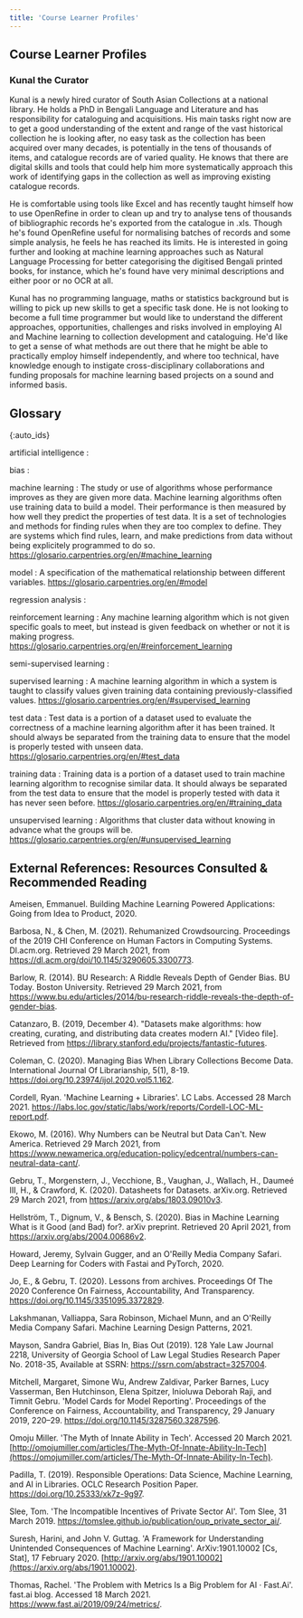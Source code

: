 ```yaml
---
title: 'Course Learner Profiles'
---
```


## Course Learner Profiles

### Kunal the Curator

Kunal is a newly hired curator of South Asian Collections at a national library. He holds a PhD in Bengali Language and Literature and has responsibility for cataloguing and acquisitions. His main tasks right now are to get a good understanding of the extent and range of the vast historical collection he is looking after, no easy task as the collection has been acquired over many decades, is potentially in the tens of thousands of items, and catalogue records are of varied quality. He knows that there are digital skills and tools that could help him more systematically approach this work of identifying gaps in the collection as well as improving existing catalogue records.

He is comfortable using tools like Excel and has recently taught himself how to use OpenRefine in order to clean up and try to analyse tens of thousands of bibliographic records he's exported from the catalogue in .xls. Though he's found OpenRefine useful for normalising batches of records and some simple analysis, he feels he has reached its limits. He is interested in going further and looking at machine learning approaches such as Natural Language Processing for better categorising the digitised Bengali printed books, for instance, which he's found have very minimal descriptions and either poor or no OCR at all.

Kunal has no programming language, maths or statistics background but is willing to pick up new skills to get a specific task done. He is not looking to become a full time programmer but would like to understand the different approaches, opportunities, challenges and risks involved in employing AI and Machine learning to collection development and cataloguing. He'd like to get a sense of what methods are out there that he might be able to practically employ himself independently, and where too technical, have knowledge enough to instigate cross-disciplinary collaborations and funding proposals for machine learning based projects on a sound and informed basis.

## Glossary

{:auto\_ids}

artificial intelligence
:

bias
:

machine learning
: The study or use of algorithms whose performance improves as they are given more data. Machine learning algorithms often use training data to build a model. Their performance is then measured by how well they predict the properties of test data. It is a set of technologies and methods for finding rules when they are too complex to define. They are systems which find rules, learn, and make predictions from data without being explicitely programmed to do so. <https://glosario.carpentries.org/en/#machine_learning>

model
: A specification of the mathematical relationship between different variables. <https://glosario.carpentries.org/en/#model>

regression analysis :

reinforcement learning
: Any machine learning algorithm which is not given specific goals to meet, but instead is given feedback on whether or not it is making progress. <https://glosario.carpentries.org/en/#reinforcement_learning>

semi-supervised learning :

supervised learning
: A machine learning algorithm in which a system is taught to classify values given training data containing previously-classified values. <https://glosario.carpentries.org/en/#supervised_learning>

test data
: Test data is a portion of a dataset used to evaluate the correctness of a machine learning algorithm after it has been trained. It should always be separated from the training data to ensure that the model is properly tested with unseen data. <https://glosario.carpentries.org/en/#test_data>

training data
: Training data is a portion of a dataset used to train machine learning algorithm to recognise similar data. It should always be separated from the test data to ensure that the model is properly tested with data it has never seen before. <https://glosario.carpentries.org/en/#training_data>

unsupervised learning
: Algorithms that cluster data without knowing in advance what the groups will be. <https://glosario.carpentries.org/en/#unsupervised_learning>

## External References: Resources Consulted \& Recommended Reading

Ameisen, Emmanuel. Building Machine Learning Powered Applications: Going from Idea to Product, 2020.

Barbosa, N., \& Chen, M. (2021). Rehumanized Crowdsourcing. Proceedings of the 2019 CHI Conference on Human Factors in Computing Systems. Dl.acm.org. Retrieved 29 March 2021, from <https://dl.acm.org/doi/10.1145/3290605.3300773>.

Barlow, R. (2014). BU Research: A Riddle Reveals Depth of Gender Bias. BU Today. Boston University. Retrieved 29 March 2021, from <https://www.bu.edu/articles/2014/bu-research-riddle-reveals-the-depth-of-gender-bias>.

Catanzaro, B. (2019, December 4). "Datasets make algorithms: how creating, curating, and distributing data creates modern AI." [Video file]. Retrieved from <https://library.stanford.edu/projects/fantastic-futures>.

Coleman, C. (2020). Managing Bias When Library Collections Become Data. International Journal Of Librarianship, 5(1), 8-19. <https://doi.org/10.23974/ijol.2020.vol5.1.162>.

Cordell, Ryan. 'Machine Learning + Libraries'. LC Labs. Accessed 28 March 2021. <https://labs.loc.gov/static/labs/work/reports/Cordell-LOC-ML-report.pdf>.

Ekowo, M. (2016). Why Numbers can be Neutral but Data Can't. New America. Retrieved 29 March 2021, from <https://www.newamerica.org/education-policy/edcentral/numbers-can-neutral-data-cant/>.

Gebru, T., Morgenstern, J., Vecchione, B., Vaughan, J., Wallach, H., Daumeé III, H., \& Crawford, K. (2020). Datasheets for Datasets. arXiv.org. Retrieved 29 March 2021, from <https://arxiv.org/abs/1803.09010v3>.

Hellström, T., Dignum, V., \& Bensch, S. (2020). Bias in Machine Learning What is it Good (and Bad) for?. arXiv preprint. Retrieved 20 April 2021, from <https://arxiv.org/abs/2004.00686v2>.

Howard, Jeremy, Sylvain Gugger, and an O'Reilly Media Company Safari. Deep Learning for Coders with Fastai and PyTorch, 2020.

Jo, E., \& Gebru, T. (2020). Lessons from archives. Proceedings Of The 2020 Conference On Fairness, Accountability, And Transparency. <https://doi.org/10.1145/3351095.3372829>.

Lakshmanan, Valliappa, Sara Robinson, Michael Munn, and an O'Reilly Media Company Safari. Machine Learning Design Patterns, 2021.

Mayson, Sandra Gabriel, Bias In, Bias Out (2019). 128 Yale Law Journal 2218, University of Georgia School of Law Legal Studies Research Paper No. 2018-35, Available at SSRN: <https://ssrn.com/abstract=3257004>.

Mitchell, Margaret, Simone Wu, Andrew Zaldivar, Parker Barnes, Lucy Vasserman, Ben Hutchinson, Elena Spitzer, Inioluwa Deborah Raji, and Timnit Gebru. 'Model Cards for Model Reporting'. Proceedings of the Conference on Fairness, Accountability, and Transparency, 29 January 2019, 220–29. <https://doi.org/10.1145/3287560.3287596>.

Omoju Miller. 'The Myth of Innate Ability in Tech'. Accessed 20 March 2021. [http://omojumiller.com/articles/The-Myth-Of-Innate-Ability-In-Tech](https://omojumiller.com/articles/The-Myth-Of-Innate-Ability-In-Tech).

Padilla, T. (2019). Responsible Operations: Data Science, Machine Learning, and AI in Libraries. OCLC Research Position Paper. <https://doi.org/10.25333/xk7z-9g97>.

Slee, Tom. 'The Incompatible Incentives of Private Sector AI'. Tom Slee, 31 March 2019. <https://tomslee.github.io/publication/oup_private_sector_ai/>.

Suresh, Harini, and John V. Guttag. 'A Framework for Understanding Unintended Consequences of Machine Learning'. ArXiv:1901.10002 [Cs, Stat], 17 February 2020. [http://arxiv.org/abs/1901.10002](https://arxiv.org/abs/1901.10002).

Thomas, Rachel. 'The Problem with Metrics Is a Big Problem for AI · Fast.Ai'. fast.ai blog. Accessed 18 March 2021. <https://www.fast.ai/2019/09/24/metrics/>.




